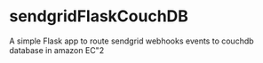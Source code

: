 # sendgridFlaskCouchDB
A simple Flask app to route sendgrid webhooks events to couchdb database in amazon EC"2
